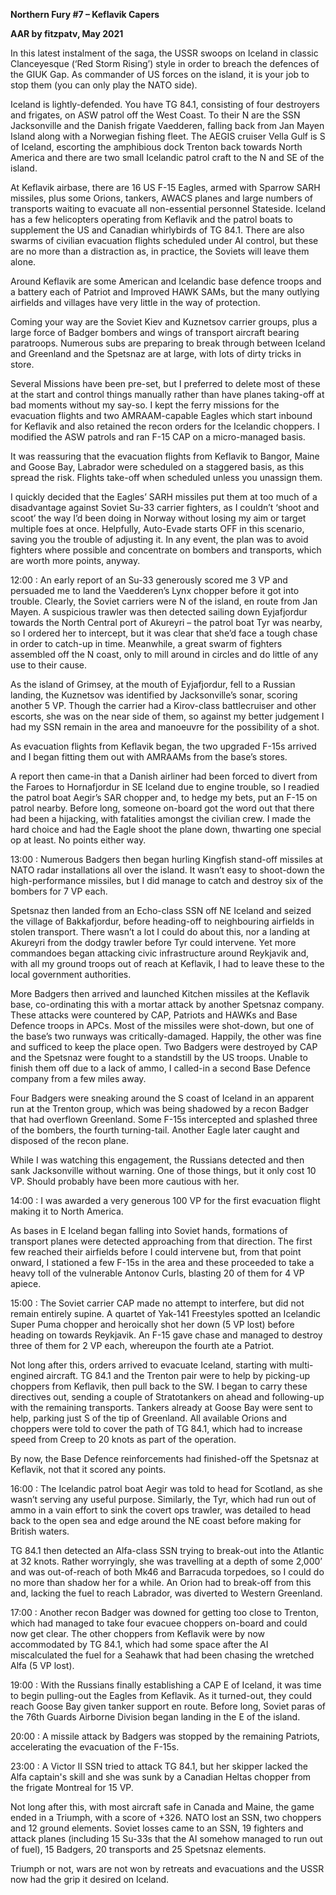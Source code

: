 **<span class="underline">Northern Fury \#7 – Keflavik Capers</span>**

**<span class="underline">AAR by fitzpatv, May 2021</span>**

In this latest instalment of the saga, the USSR swoops on Iceland in
classic Clanceyesque (‘Red Storm Rising’) style in order to breach the
defences of the GIUK Gap. As commander of US forces on the island, it is
your job to stop them (you can only play the NATO side).

Iceland is lightly-defended. You have TG 84.1, consisting of four
destroyers and frigates, on ASW patrol off the West Coast. To their N
are the SSN Jacksonville and the Danish frigate Vaedderen, falling back
from Jan Mayen Island along with a Norwegian fishing fleet. The AEGIS
cruiser Vella Gulf is S of Iceland, escorting the amphibious dock
Trenton back towards North America and there are two small Icelandic
patrol craft to the N and SE of the island.

At Keflavik airbase, there are 16 US F-15 Eagles, armed with Sparrow
SARH missiles, plus some Orions, tankers, AWACS planes and large numbers
of transports waiting to evacuate all non-essential personnel Stateside.
Iceland has a few helicopters operating from Keflavik and the patrol
boats to supplement the US and Canadian whirlybirds of TG 84.1. There
are also swarms of civilian evacuation flights scheduled under AI
control, but these are no more than a distraction as, in practice, the
Soviets will leave them alone.

Around Keflavik are some American and Icelandic base defence troops and
a battery each of Patriot and Improved HAWK SAMs, but the many outlying
airfields and villages have very little in the way of protection.

Coming your way are the Soviet Kiev and Kuznetsov carrier groups, plus a
large force of Badger bombers and wings of transport aircraft bearing
paratroops. Numerous subs are preparing to break through between Iceland
and Greenland and the Spetsnaz are at large, with lots of dirty tricks
in store.

Several Missions have been pre-set, but I preferred to delete most of
these at the start and control things manually rather than have planes
taking-off at bad moments without my say-so. I kept the ferry missions
for the evacuation flights and two AMRAAM-capable Eagles which start
inbound for Keflavik and also retained the recon orders for the
Icelandic choppers. I modified the ASW patrols and ran F-15 CAP on a
micro-managed basis.

It was reassuring that the evacuation flights from Keflavik to Bangor,
Maine and Goose Bay, Labrador were scheduled on a staggered basis, as
this spread the risk. Flights take-off when scheduled unless you
unassign them.

I quickly decided that the Eagles’ SARH missiles put them at too much of
a disadvantage against Soviet Su-33 carrier fighters, as I couldn’t
‘shoot and scoot’ the way I’d been doing in Norway without losing my
aim or target multiple foes at once. Helpfully, Auto-Evade starts OFF in
this scenario, saving you the trouble of adjusting it. In any event, the
plan was to avoid fighters where possible and concentrate on bombers and
transports, which are worth more points, anyway.

12:00 : An early report of an Su-33 generously scored me 3 VP and
persuaded me to land the Vaedderen’s Lynx chopper before it got into
trouble. Clearly, the Soviet carriers were N of the island, en route
from Jan Mayen. A suspicious trawler was then detected sailing down
Eyjafjordur towards the North Central port of Akureyri – the patrol boat
Tyr was nearby, so I ordered her to intercept, but it was clear that
she’d face a tough chase in order to catch-up in time. Meanwhile, a
great swarm of fighters assembled off the N coast, only to mill around
in circles and do little of any use to their cause.

As the island of Grimsey, at the mouth of Eyjafjordur, fell to a Russian
landing, the Kuznetsov was identified by Jacksonville’s sonar, scoring
another 5 VP. Though the carrier had a Kirov-class battlecruiser and
other escorts, she was on the near side of them, so against my better
judgement I had my SSN remain in the area and manoeuvre for the
possibility of a shot.

As evacuation flights from Keflavik began, the two upgraded F-15s
arrived and I began fitting them out with AMRAAMs from the base’s
stores.

A report then came-in that a Danish airliner had been forced to divert
from the Faroes to Hornafjordur in SE Iceland due to engine trouble, so
I readied the patrol boat Aegir’s SAR chopper and, to hedge my bets, put
an F-15 on patrol nearby. Before long, someone on-board got the word out
that there had been a hijacking, with fatalities amongst the civilian
crew. I made the hard choice and had the Eagle shoot the plane down,
thwarting one special op at least. No points either way.

13:00 : Numerous Badgers then began hurling Kingfish stand-off missiles
at NATO radar installations all over the island. It wasn’t easy to
shoot-down the high-performance missiles, but I did manage to catch and
destroy six of the bombers for 7 VP each.

Spetsnaz then landed from an Echo-class SSN off NE Iceland and seized
the village of Bakkafjordur, before heading-off to neighbouring
airfields in stolen transport. There wasn’t a lot I could do about this,
nor a landing at Akureyri from the dodgy trawler before Tyr could
intervene. Yet more commandoes began attacking civic infrastructure
around Reykjavik and, with all my ground troops out of reach at
Keflavik, I had to leave these to the local government authorities.

More Badgers then arrived and launched Kitchen missiles at the Keflavik
base, co-ordinating this with a mortar attack by another Spetsnaz
company. These attacks were countered by CAP, Patriots and HAWKs and
Base Defence troops in APCs. Most of the missiles were shot-down, but
one of the base’s two runways was critically-damaged. Happily, the other
was fine and sufficed to keep the place open. Two Badgers were destroyed
by CAP and the Spetsnaz were fought to a standstill by the US troops.
Unable to finish them off due to a lack of ammo, I called-in a second
Base Defence company from a few miles away.

Four Badgers were sneaking around the S coast of Iceland in an apparent
run at the Trenton group, which was being shadowed by a recon Badger
that had overflown Greenland. Some F-15s intercepted and splashed three
of the bombers, the fourth turning-tail. Another Eagle later caught and
disposed of the recon plane.

While I was watching this engagement, the Russians detected and then
sank Jacksonville without warning. One of those things, but it only cost
10 VP. Should probably have been more cautious with her.

14:00 : I was awarded a very generous 100 VP for the first evacuation
flight making it to North America.

As bases in E Iceland began falling into Soviet hands, formations of
transport planes were detected approaching from that direction. The
first few reached their airfields before I could intervene but, from
that point onward, I stationed a few F-15s in the area and these
proceeded to take a heavy toll of the vulnerable Antonov Curls, blasting
20 of them for 4 VP apiece.

15:00 : The Soviet carrier CAP made no attempt to interfere, but did not
remain entirely supine. A quartet of Yak-141 Freestyles spotted an
Icelandic Super Puma chopper and heroically shot her down (5 VP lost)
before heading on towards Reykjavik. An F-15 gave chase and managed to
destroy three of them for 2 VP each, whereupon the fourth ate a Patriot.

Not long after this, orders arrived to evacuate Iceland, starting with
multi-engined aircraft. TG 84.1 and the Trenton pair were to help by
picking-up choppers from Keflavik, then pull back to the SW. I began to
carry these directives out, sending a couple of Stratotankers on ahead
and following-up with the remaining transports. Tankers already at Goose
Bay were sent to help, parking just S of the tip of Greenland. All
available Orions and choppers were told to cover the path of TG 84.1,
which had to increase speed from Creep to 20 knots as part of the
operation.

By now, the Base Defence reinforcements had finished-off the Spetsnaz at
Keflavik, not that it scored any points.

16:00 : The Icelandic patrol boat Aegir was told to head for Scotland,
as she wasn’t serving any useful purpose. Similarly, the Tyr, which had
run out of ammo in a vain effort to sink the covert ops trawler, was
detailed to head back to the open sea and edge around the NE coast
before making for British waters.

TG 84.1 then detected an Alfa-class SSN trying to break-out into the
Atlantic at 32 knots. Rather worryingly, she was travelling at a depth
of some 2,000’ and was out-of-reach of both Mk46 and Barracuda
torpedoes, so I could do no more than shadow her for a while. An Orion
had to break-off from this and, lacking the fuel to reach Labrador, was
diverted to Western Greenland.

17:00 : Another recon Badger was downed for getting too close to
Trenton, which had managed to take four evacuee choppers on-board and
could now get clear. The other choppers from Keflavik were by now
accommodated by TG 84.1, which had some space after the AI miscalculated
the fuel for a Seahawk that had been chasing the wretched Alfa (5 VP
lost).

19:00 : With the Russians finally establishing a CAP E of Iceland, it
was time to begin pulling-out the Eagles from Keflavik. As it
turned-out, they could reach Goose Bay given tanker support en route.
Before long, Soviet paras of the 76th Guards Airborne Division began
landing in the E of the island.

20:00 : A missile attack by Badgers was stopped by the remaining
Patriots, accelerating the evacuation of the F-15s.

23:00 : A Victor II SSN tried to attack TG 84.1, but her skipper lacked
the Alfa captain's skill and she was sunk by a Canadian Heltas chopper
from the frigate Montreal for 15 VP.

Not long after this, with most aircraft safe in Canada and Maine, the
game ended in a Triumph, with a score of +326. NATO lost an SSN, two
choppers and 12 ground elements. Soviet losses came to an SSN, 19
fighters and attack planes (including 15 Su-33s that the AI somehow
managed to run out of fuel), 15 Badgers, 20 transports and 25 Spetsnaz
elements.

Triumph or not, wars are not won by retreats and evacuations and the
USSR now had the grip it desired on Iceland.
